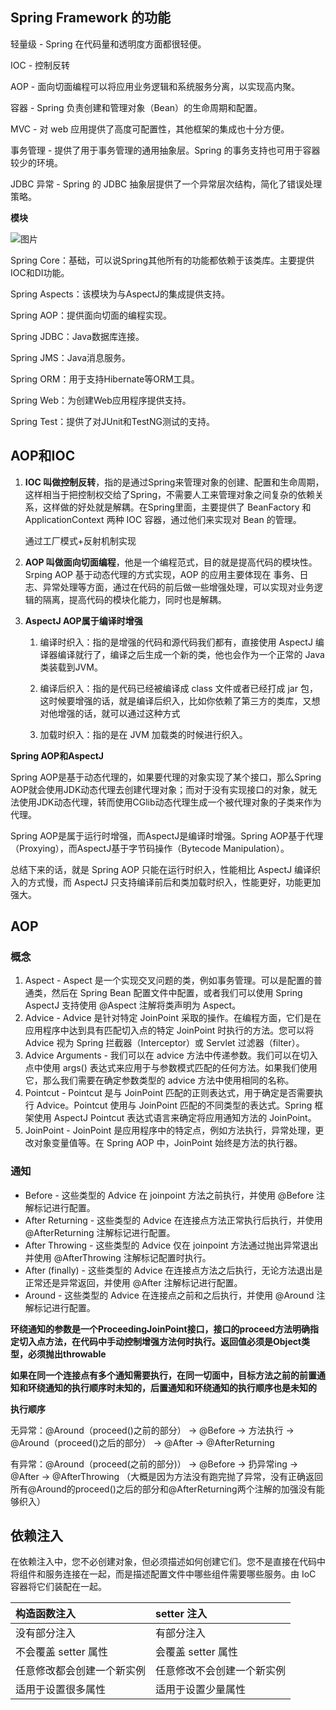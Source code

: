 ## Spring Framework 的功能

轻量级 - Spring 在代码量和透明度方面都很轻便。

IOC - 控制反转

AOP - 面向切面编程可以将应用业务逻辑和系统服务分离，以实现高内聚。

容器 - Spring 负责创建和管理对象（Bean）的生命周期和配置。

MVC - 对 web 应用提供了高度可配置性，其他框架的集成也十分方便。

事务管理 - 提供了用于事务管理的通用抽象层。Spring 的事务支持也可用于容器较少的环境。

JDBC 异常 - Spring 的 JDBC 抽象层提供了一个异常层次结构，简化了错误处理策略。

**模块**

![图片](https://mmbiz.qpic.cn/mmbiz/xq9PqibkVAzoNMw1tg6TQ9cs2PUXG80NRibkA6DehRbQ6r7HAzAgEfibMvShjSNtYCzXwDQwpQ5ib6Ognz7uf2xcNw/640?wx_fmt=other&tp=webp&wxfrom=5&wx_lazy=1&wx_co=1)

Spring Core：基础，可以说Spring其他所有的功能都依赖于该类库。主要提供IOC和DI功能。

Spring Aspects：该模块为与AspectJ的集成提供支持。

Spring AOP：提供面向切面的编程实现。

Spring JDBC：Java数据库连接。

Spring JMS：Java消息服务。

Spring ORM：用于支持Hibernate等ORM工具。

Spring Web：为创建Web应用程序提供支持。

Spring Test：提供了对JUnit和TestNG测试的支持。

## AOP和IOC

1. **IOC 叫做控制反转**，指的是通过Spring来管理对象的创建、配置和生命周期，这样相当于把控制权交给了Spring，不需要人工来管理对象之间复杂的依赖关系，这样做的好处就是解耦。在Spring里面，主要提供了 BeanFactory 和 ApplicationContext 两种 IOC 容器，通过他们来实现对 Bean 的管理。

   通过工厂模式+反射机制实现

2. **AOP 叫做面向切面编程**，他是一个编程范式，目的就是提高代码的模块性。Srping AOP 基于动态代理的方式实现，AOP 的应用主要体现在 事务、日志、异常处理等方面，通过在代码的前后做一些增强处理，可以实现对业务逻辑的隔离，提高代码的模块化能力，同时也是解耦。

3. **AspectJ AOP属于编译时增强**

   1. 编译时织入：指的是增强的代码和源代码我们都有，直接使用 AspectJ 编译器编译就行了，编译之后生成一个新的类，他也会作为一个正常的 Java 类装载到JVM。

   2. 编译后织入：指的是代码已经被编译成 class 文件或者已经打成 jar 包，这时候要增强的话，就是编译后织入，比如你依赖了第三方的类库，又想对他增强的话，就可以通过这种方式

   3. 加载时织入：指的是在 JVM 加载类的时候进行织入。

   


**Spring AOP和AspectJ**

Spring AOP是基于动态代理的，如果要代理的对象实现了某个接口，那么Spring AOP就会使用JDK动态代理去创建代理对象；而对于没有实现接口的对象，就无法使用JDK动态代理，转而使用CGlib动态代理生成一个被代理对象的子类来作为代理。

Spring AOP是属于运行时增强，而AspectJ是编译时增强。Spring AOP基于代理（Proxying），而AspectJ基于字节码操作（Bytecode Manipulation）。

总结下来的话，就是 Spring AOP 只能在运行时织入，性能相比 AspectJ 编译织入的方式慢，而 AspectJ 只支持编译前后和类加载时织入，性能更好，功能更加强大。

## AOP

### 概念

1. Aspect - Aspect 是一个实现交叉问题的类，例如事务管理。可以是配置的普通类，然后在 Spring Bean 配置文件中配置，或者我们可以使用 Spring AspectJ 支持使用 @Aspect 注解将类声明为 Aspect。
2. Advice - Advice 是针对特定 JoinPoint 采取的操作。在编程方面，它们是在应用程序中达到具有匹配切入点的特定 JoinPoint 时执行的方法。您可以将 Advice 视为 Spring 拦截器（Interceptor）或 Servlet 过滤器（filter）。
3. Advice Arguments - 我们可以在 advice 方法中传递参数。我们可以在切入点中使用 args() 表达式来应用于与参数模式匹配的任何方法。如果我们使用它，那么我们需要在确定参数类型的 advice 方法中使用相同的名称。
4. Pointcut - Pointcut 是与 JoinPoint 匹配的正则表达式，用于确定是否需要执行 Advice。Pointcut 使用与 JoinPoint 匹配的不同类型的表达式。Spring 框架使用 AspectJ Pointcut 表达式语言来确定将应用通知方法的 JoinPoint。
5. JoinPoint - JoinPoint 是应用程序中的特定点，例如方法执行，异常处理，更改对象变量值等。在 Spring AOP 中，JoinPoint 始终是方法的执行器。

### 通知

- Before - 这些类型的 Advice 在 joinpoint 方法之前执行，并使用 @Before 注解标记进行配置。
- After Returning - 这些类型的 Advice 在连接点方法正常执行后执行，并使用@AfterReturning 注解标记进行配置。
- After Throwing - 这些类型的 Advice 仅在 joinpoint 方法通过抛出异常退出并使用 @AfterThrowing 注解标记配置时执行。
- After (finally) - 这些类型的 Advice 在连接点方法之后执行，无论方法退出是正常还是异常返回，并使用 @After 注解标记进行配置。
- Around - 这些类型的 Advice 在连接点之前和之后执行，并使用 @Around 注解标记进行配置。

**环绕通知的参数是一个ProceedingJoinPoint接口，接口的proceed方法明确指定切入点方法，在代码中手动控制增强方法何时执行。返回值必须是Object类型，必须抛出throwable**

**如果在同一个连接点有多个通知需要执行，在同一切面中，目标方法之前的前置通知和环绕通知的执行顺序时未知的，后置通知和环绕通知的执行顺序也是未知的**

**执行顺序**

无异常：@Around（proceed()之前的部分） → @Before → 方法执行 → @Around（proceed()之后的部分） → @After → @AfterReturning

有异常：@Around（proceed(之前的部分)） → @Before → 扔异常ing → @After → @AfterThrowing  （大概是因为方法没有跑完抛了异常，没有正确返回所有@Around的proceed()之后的部分和@AfterReturning两个注解的加强没有能够织入）

## 依赖注入

在依赖注入中，您不必创建对象，但必须描述如何创建它们。您不是直接在代码中将组件和服务连接在一起，而是描述配置文件中哪些组件需要哪些服务。由 IoC 容器将它们装配在一起。

| 构造函数注入               | setter 注入                |
| :------------------------- | :------------------------- |
| 没有部分注入               | 有部分注入                 |
| 不会覆盖 setter 属性       | 会覆盖 setter 属性         |
| 任意修改都会创建一个新实例 | 任意修改不会创建一个新实例 |
| 适用于设置很多属性         | 适用于设置少量属性         |
